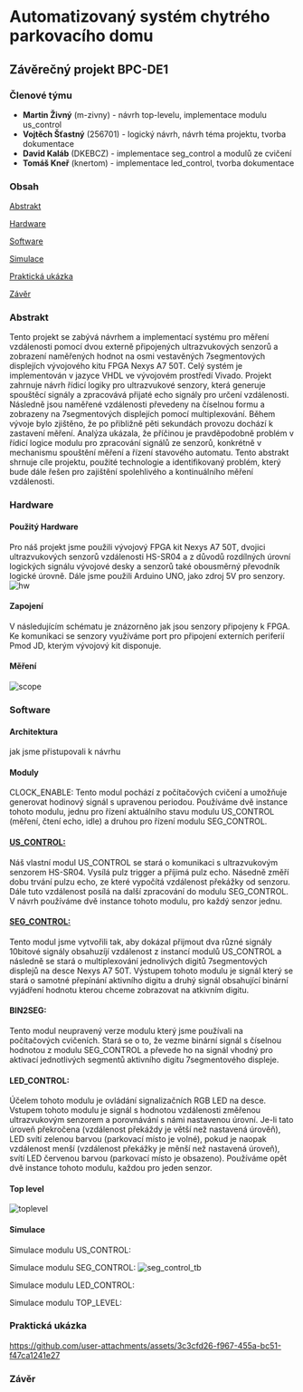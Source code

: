 # Automatizovaný systém chytrého parkovacího domu
## Závěrečný projekt BPC-DE1

### Členové týmu
* **Martin Živný** (m-zivny) - návrh top-levelu, implementace modulu us_control
* **Vojtěch Šťastný** (256701) - logický návrh, návrh téma projektu, tvorba dokumentace
* **David Kaláb** (DKEBCZ) - implementace seg_control a modulů ze cvičení  
* **Tomáš Kneř** (knertom) - implementace led_control, tvorba dokumentace

### Obsah
[Abstrakt](#Abstrakt)

[Hardware](#Hardware)

[Software](#Software)

[Simulace](#Simulace)

[Praktická ukázka](#Praktická-ukázka)

[Závěr](#Závěr)



### Abstrakt
Tento projekt se zabývá návrhem a implementací systému pro měření vzdálenosti pomocí dvou externě připojených ultrazvukových senzorů a zobrazení naměřených hodnot na osmi vestavěných 7segmentových displejích vývojového kitu FPGA Nexys A7 50T. Celý systém je implementován v jazyce VHDL ve vývojovém prostředí Vivado. Projekt zahrnuje návrh řídicí logiky pro ultrazvukové senzory, která generuje spouštěcí signály a zpracovává přijaté echo signály pro určení vzdálenosti. Následně jsou naměřené vzdálenosti převedeny na číselnou formu a zobrazeny na 7segmentových displejích pomocí multiplexování. Během vývoje bylo zjištěno, že po přibližně pěti sekundách provozu dochází k zastavení měření. Analýza ukázala, že příčinou je pravděpodobně problém v řídicí logice modulu pro zpracování signálů ze senzorů, konkrétně v mechanismu spouštění měření a řízení stavového automatu. Tento abstrakt shrnuje cíle projektu, použité technologie a identifikovaný problém, který bude dále řešen pro zajištění spolehlivého a kontinuálního měření vzdálenosti.

### Hardware
#### Použitý Hardware
Pro náš projekt jsme použili vývojový FPGA kit Nexys A7 50T, dvojici ultrazvukových senzorů vzdálenosti HS-SR04 a z důvodů rozdílných úrovní logických signálu vývojové desky a senzorů také obousměrný převodník logické úrovně. Dále jsme použili Arduino UNO, jako zdroj 5V pro senzory.
![hw](https://github.com/user-attachments/assets/ea75325f-01d0-4f6b-a881-0d444ac850b0)

#### Zapojení
V následujícím schématu je znázorněno jak jsou senzory připojeny k FPGA. Ke komunikaci se senzory využíváme port pro připojení externích periferií Pmod JD, kterým vývojový kit disponuje.

#### Měření
![scope](https://github.com/user-attachments/assets/62840a5c-8e9b-4ab0-b882-ae49c31bd4ba)

### Software
#### Architektura
jak jsme přistupovali k návrhu

#### Moduly
CLOCK_ENABLE:
Tento modul pochází z počítačových cvičení a umožňuje generovat hodinový signál s upravenou periodou. Používáme dvě instance tohoto modulu, jednu pro řízení aktuálního stavu modulu US_CONTROL (měření, čtení echo, idle) a druhou pro řízení modulu SEG_CONTROL.

#### [US_CONTROL:](https://github.com/m-zivny/DE1-Projekt/blob/main/source/us_control.vhd)

Náš vlastní modul US_CONTROL se stará o komunikaci s ultrazvukovým senzorem HS-SR04. Vysílá pulz trigger a příjimá pulz echo. Násedně změří dobu trvání pulzu echo, ze které vypočítá vzdálenost překážky od senzoru. Dále tuto vzdálenost posílá na další zpracování do modulu SEG_CONTROL. V návrh používáme dvě instance tohoto modulu, pro každý senzor jednu.

#### [SEG_CONTROL:](https://github.com/m-zivny/DE1-Projekt/blob/main/source/us_control.vhd)

Tento modul jsme vytvořili tak, aby dokázal přijmout dva různé signály 10bitové signály obsahuzíjí vzdálenost z instancí modulů US_CONTROL a následně se stará o multiplexování jednolivých digitů 7segmentových displejů na desce Nexys A7 50T. Výstupem tohoto modulu je signál který se stará o samotné přepínání aktivního digitu a druhý signál obsahující binární vyjádření hodnotu kterou chceme zobrazovat na atkivním digitu. 

#### BIN2SEG:

Tento modul neupravený verze modulu který jsme používali na počítačových cvičeních. Stará se o to, že vezme binární signál s číselnou hodnotou z modulu SEG_CONTROL a převede ho na signál vhodný pro aktivací jednotlivých segmentů aktivního digitu 7segmentového displeje. 

#### LED_CONTROL:

Účelem tohoto modulu je ovládání signalizačních RGB LED na desce. Vstupem tohoto modulu je signál s hodnotou vzdálenosti změřenou ultrazvukovým senzorem a porovnávání s námi nastavenou úrovní. Je-li tato úroveň překročena (vzdálenost překáždy je větší než nastavená úrověň), LED svítí zelenou barvou (parkovací místo je volné), pokud je naopak vzdálenost menší (vzdálenost překážky je měnší než nastavená úroveň), svítí LED červenou barvou (parkovací místo je obsazeno). Používáme opět dvě instance tohoto modulu, každou pro jeden senzor.


#### Top level
![toplevel](https://github.com/user-attachments/assets/3f0d52c3-7c77-478b-8962-de6d3ec8b30f)




#### Simulace
Simulace modulu US_CONTROL:

Simulace modulu SEG_CONTROL:
![seg_control_tb](https://github.com/user-attachments/assets/1a4a7b75-4b2d-4927-a5be-d9e1152bba04)

Simulace modulu LED_CONTROL:

Simulace modulu TOP_LEVEL:

### Praktická ukázka
https://github.com/user-attachments/assets/3c3cfd26-f967-455a-bc51-f47ca1241e27


### Závěr
